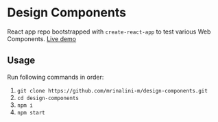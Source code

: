 # Design Components

React app repo bootstrapped with `create-react-app` to test various Web Components.
[Live demo](https://design-components.netlify.app/)

## Usage

Run following commands in order:

1. `git clone https://github.com/mrinalini-m/design-components.git`
2. `cd design-components`
3. `npm i`
4. `npm start`
